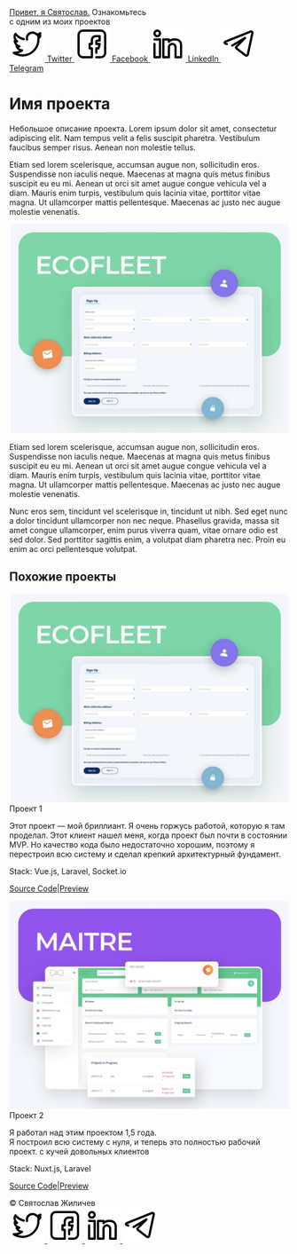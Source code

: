<!DOCTYPE html>
<body>
                        <a href="/">Привет, я Святослав.</a>
                    </span>
                <span class="content__description">Ознакомьтесь <br/> с одним из моих проектов</span>
                <nav class="content__social">
                    <a href="#link" target="_blank" class="content__social-item">
                        <img src="/assets/img/icons/twitter.svg" alt="Twitter">
                        <span>Twitter</span>
                    </a>
                    <a href="#link" target="_blank" class="content__social-item">
                        <img src="/assets/img/icons/facebook.svg" alt="Facebook">
                        <span>Facebook</span>
                    </a>
                    <a href="#link" target="_blank" class="content__social-item">
                        <img src="/assets/img/icons/in.svg" alt="LinkedIn">
                        <span>LinkedIn</span>
                    </a>
                    <a href="#link" target="_blank" class="content__social-item">
                        <img src="/assets/img/icons/telegram.svg" alt="Telegram">
                        <span>Telegram</span>
                    </a>
                </nav>
            </div>
        </div>
        <div class="content__main">
            <h1 class="content__about-header">Имя проекта</h1>
            <div class="content__main-item">
                <div class="main-item__description">
                    <p>Небольшое описание проекта. Lorem ipsum dolor sit amet, consectetur adipiscing elit. Nam tempus velit a felis suscipit pharetra. Vestibulum faucibus semper risus. Aenean non molestie tellus.</p>
                </div>
            </div>
            <div class="content__main-item">
                <div class="main-item__description">
                    <p>Etiam sed lorem scelerisque, accumsan augue non, sollicitudin eros. Suspendisse non iaculis neque. Maecenas at magna quis metus finibus suscipit eu eu mi. Aenean ut orci sit amet augue congue vehicula vel a diam. Mauris enim turpis, vestibulum quis lacinia vitae, porttitor vitae magna. Ut ullamcorper mattis pellentesque. Maecenas ac justo nec augue molestie venenatis.</p>
                </div>
            </div>
            <div class="content__main-item">
                <div class="main-item__description">
                    <img src="/assets/img/project.png" alt="project">
                </div>
            </div>
            <div class="content__main-item">
                <div class="main-item__description">
                    <p>Etiam sed lorem scelerisque, accumsan augue non, sollicitudin eros. Suspendisse non iaculis neque. Maecenas at magna quis metus finibus suscipit eu eu mi. Aenean ut orci sit amet augue congue vehicula vel a diam. Mauris enim turpis, vestibulum quis lacinia vitae, porttitor vitae magna. Ut ullamcorper mattis pellentesque. Maecenas ac justo nec augue molestie venenatis.</p>
                </div>
            </div>
            <div class="content__main-item">
                <div class="main-item__description">
                    <p>Nunc eros sem, tincidunt vel scelerisque in, tincidunt ut nibh. Sed eget nunc a dolor tincidunt ullamcorper non nec neque. Phasellus gravida, massa sit amet congue ullamcorper, enim purus viverra quam, vitae ornare odio est sed dolor. Sed porttitor sagittis enim, a volutpat diam pharetra nec. Proin eu enim ac orci pellentesque volutpat.</p>
                </div>
            </div>
            <h2 class="content__subheader">Похожие проекты</h2>
            <div class="content__main-item project">
                <a data-fslightbox href="/assets/img/project.png">
                    <img src="/assets/img/project.png" alt="project1">
                </a>
                <div>
                    <div class="main-item__title">
                        <span>Проект 1</span>
                    </div>
                    <div class="main-item__description">
                        <p>Этот проект — мой бриллиант. Я очень горжусь работой, которую я там проделал.
                            Этот клиент нашел меня, когда проект был почти в состоянии MVP. Но качество кода было недостаточно хорошим, поэтому я перестроил всю систему и сделал крепкий архитектурный фундамент.</p>
                    </div>
                    <div class="main-item__subdescription">
                        <p><span>Stack:</span> Vue.js, Laravel, Socket.io</p>
                        <p class="main-item__links"><a href=""><span>Source Code</span></a><span>|</span><a href=""><span>Preview</span></a> </p>
                    </div>
                </div>
            </div>
            <div class="content__main-item project">
                <a data-fslightbox href="/assets/img/project2.png">
                    <img src="/assets/img/project2.png" alt="project2">
                </a>
                <div>
                    <div class="main-item__title">
                        <span>Проект 2</span>
                    </div>
                    <div class="main-item__description">
                        <p>Я работал над этим проектом 1,5 года.
                            <br/>Я построил всю систему с нуля, и теперь это полностью рабочий проект.
                            с кучей довольных клиентов</p>
                    </div>
                    <div class="main-item__subdescription">
                        <p><span>Stack:</span> Nuxt.js, Laravel</p>
                        <p class="main-item__links"><a href=""><span>Source Code</span></a><span>|</span><a href=""><span>Preview</span></a> </p>
                    </div>
                </div>
            </div>
        </div>
    </div>
    <div class="footer">
        <div>
            <span>© Святослав Жиличев</span>
        </div>
        <div>
            <nav class="footer__social">
                <a href="#link" target="_blank" class="footer__social-item">
                    <img src="/assets/img/icons/twitter.svg" alt="Twitter">
                </a>
                <a href="#link" target="_blank" class="footer__social-item">
                    <img src="/assets/img/icons/facebook.svg" alt="Facebook">
                </a>
                <a href="#link" target="_blank" class="footer__social-item">
                    <img src="/assets/img/icons/in.svg" alt="LinkedIn">
                </a>
                <a href="#link" target="_blank" class="footer__social-item">
                    <img src="/assets/img/icons/telegram.svg" alt="Telegram">
                </a>
            </nav>
        </div>
    </div>
</div>
<script src="/assets/scripts/fslightbox.js"></script>
</body>
</html>
